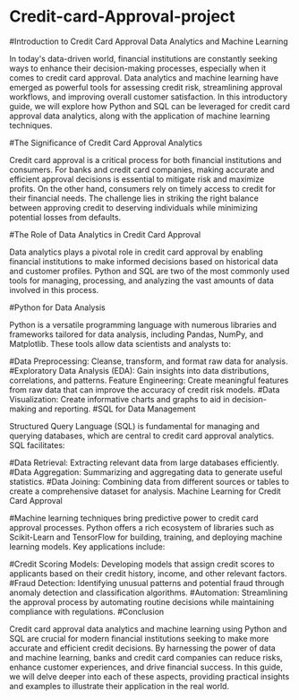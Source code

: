 # Credit-card-Approval-project 
#Introduction to Credit Card Approval Data Analytics and Machine Learning

In today's data-driven world, financial institutions are constantly seeking ways to enhance their decision-making processes, especially when it comes to credit card approval. Data analytics and machine learning have emerged as powerful tools for assessing credit risk, streamlining approval workflows, and improving overall customer satisfaction. In this introductory guide, we will explore how Python and SQL can be leveraged for credit card approval data analytics, along with the application of machine learning techniques.

#The Significance of Credit Card Approval Analytics

Credit card approval is a critical process for both financial institutions and consumers. For banks and credit card companies, making accurate and efficient approval decisions is essential to mitigate risk and maximize profits. On the other hand, consumers rely on timely access to credit for their financial needs. The challenge lies in striking the right balance between approving credit to deserving individuals while minimizing potential losses from defaults.

#The Role of Data Analytics in Credit Card Approval

Data analytics plays a pivotal role in credit card approval by enabling financial institutions to make informed decisions based on historical data and customer profiles. Python and SQL are two of the most commonly used tools for managing, processing, and analyzing the vast amounts of data involved in this process.

#Python for Data Analysis

Python is a versatile programming language with numerous libraries and frameworks tailored for data analysis, including Pandas, NumPy, and Matplotlib. These tools allow data scientists and analysts to:

#Data Preprocessing: Cleanse, transform, and format raw data for analysis.
#Exploratory Data Analysis (EDA): Gain insights into data distributions, correlations, and patterns.
Feature Engineering: Create meaningful features from raw data that can improve the accuracy of credit risk models.
#Data Visualization: Create informative charts and graphs to aid in decision-making and reporting.
#SQL for Data Management

Structured Query Language (SQL) is fundamental for managing and querying databases, which are central to credit card approval analytics. SQL facilitates:

#Data Retrieval: Extracting relevant data from large databases efficiently.
#Data Aggregation: Summarizing and aggregating data to generate useful statistics.
#Data Joining: Combining data from different sources or tables to create a comprehensive dataset for analysis.
Machine Learning for Credit Card Approval

#Machine learning techniques bring predictive power to credit card approval processes. Python offers a rich ecosystem of libraries such as Scikit-Learn and TensorFlow for building, training, and deploying machine learning models. Key applications include:

#Credit Scoring Models: Developing models that assign credit scores to applicants based on their credit history, income, and other relevant factors.
#Fraud Detection: Identifying unusual patterns and potential fraud through anomaly detection and classification algorithms.
#Automation: Streamlining the approval process by automating routine decisions while maintaining compliance with regulations.
#Conclusion

Credit card approval data analytics and machine learning using Python and SQL are crucial for modern financial institutions seeking to make more accurate and efficient credit decisions. By harnessing the power of data and machine learning, banks and credit card companies can reduce risks, enhance customer experiences, and drive financial success. In this guide, we will delve deeper into each of these aspects, providing practical insights and examples to illustrate their application in the real world.




